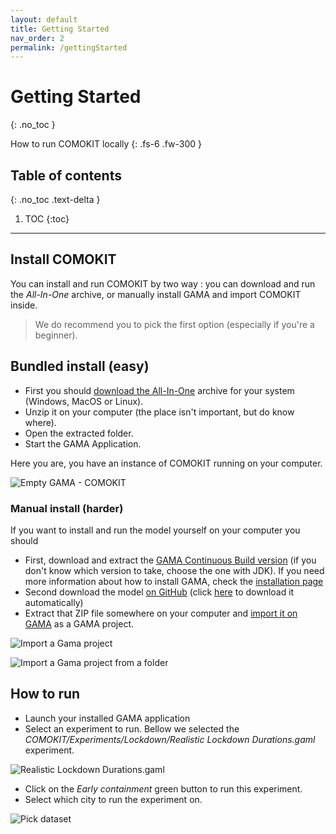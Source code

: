```yaml
---
layout: default
title: Getting Started
nav_order: 2
permalink: /gettingStarted
---
```


# Getting Started
{: .no_toc }


How to run COMOKIT locally
{: .fs-6 .fw-300 }

## Table of contents
{: .no_toc .text-delta }

1. TOC
{:toc}

---

## Install COMOKIT

You can install and run COMOKIT by two way : you can download and run the _All-In-One_ archive, or manually install GAMA and import COMOKIT inside. 

> We do recommend you to pick the first option (especially if you're a beginner).

## Bundled install (easy)

- First you should [download the All-In-One](https://github.com/COMOKIT/COMOKIT-Model/releases/tag/v1.0) archive for your system (Windows, MacOS or Linux).
- Unzip it on your computer (the place isn't important, but do know where).
- Open the extracted folder.
- Start the GAMA Application.

Here you are, you have an instance of COMOKIT running on your computer.

![Empty GAMA - COMOKIT](assets/images/GAMAxCOMOKIT-raw.png)

### Manual install (harder)

If you want to install and run the model yourself on your computer you should 

- First, download and extract the [GAMA Continuous Build version](https://github.com/gama-platform/gama/releases/tag/continuous) (if you don't know which version to take, choose the one with JDK). If you need more information about how to install GAMA, check the [installation page](https://gama-platform.github.io/wiki/Installation)
- Second download the model [on GitHub](https://github.com/COMOKIT/COMOKIT-Model) (click [here](https://github.com/COMOKIT/COMOKIT-Model/archive/master.zip) to download it automatically)
- Extract that ZIP file somewhere on your computer and [import it on GAMA](https://gama-platform.github.io/wiki/ImportingModels) as a GAMA project.

![Import a Gama project](https://gama-platform.github.io/resources/images/workspaceProjectsAndModels/import_menu_file_import.png)

![Import a Gama project from a folder](https://gama-platform.github.io/resources/images/workspaceProjectsAndModels/import_dialog_import_projects.png)

## How to run

- Launch your installed GAMA application
- Select an experiment to run. Bellow we selected the *COMOKIT/Experiments/Lockdown/Realistic Lockdown Durations.gaml* experiment.

![Realistic Lockdown Durations.gaml](assets/images/Gama-launching-experiment.png?raw=true)

- Click on the *Early containment* green button to run this experiment.
- Select which city to run the experiment on.

![Pick dataset](assets/images/Gama-launching-experiment-validation.png?raw=true)
